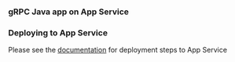 ### gRPC Java app on App Service


### Deploying to App Service
Please see the [documentation](https://github.com/Azure/app-service-linux-docs/blob/master/HowTo/gRPC/configure_gRPC.md) for deployment steps to App Service